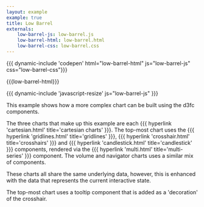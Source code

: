 ```yaml
---
layout: example
example: true
title: Low Barrel
externals:
    low-barrel-js: low-barrel.js
    low-barrel-html: low-barrel.html
    low-barrel-css: low-barrel.css
---
```


{{{ dynamic-include 'codepen' html="low-barrel-html" js="low-barrel-js" css="low-barrel-css"}}}

<style>
{{{low-barrel-css}}}
</style>

{{{low-barrel-html}}}

{{{ dynamic-include 'javascript-resize' js="low-barrel-js" }}}

This example shows how a more complex chart can be built using the d3fc components.

The three charts that make up this example are each {{{ hyperlink 'cartesian.html' title='cartesian charts' }}}. The top-most chart uses the {{{ hyperlink 'gridlines.html' title='gridlines' }}}, {{{ hyperlink 'crosshair.html' title='crosshairs' }}} and {{{ hyperlink 'candlestick.html' title='candlestick' }}} components, rendered via the {{{ hyperlink 'multi.html' title='multi-series' }}} component. The volume and navigator charts uses a similar mix of components.

These charts all share the same underlying data, however, this is enhanced with the data that represents the current interactive state.

The top-most chart uses a tooltip component that is added as a 'decoration' of the crosshair.
